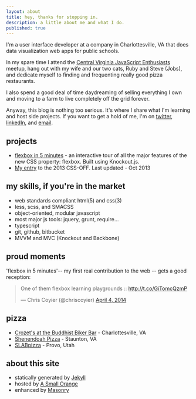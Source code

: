 ```yaml
---
layout: about
title: hey, thanks for stopping in.
description: a little about me and what I do.
published: true
---
```

I'm a user interface developer at a company in Charlottesville, VA that does data visualization web apps for public schools.

In my spare time I attend the [Central Virginia JavaScript Enthusiasts](http://www.meetup.com/Central-Virginia-Javascript-Enthusiasts-CVJSE/) meetup, hang out with my wife and our two cats, Ruby and Steve (Jobs), and dedicate myself to finding and frequenting really good pizza restaurants.

I also spend a good deal of time daydreaming of selling everything I own and moving to a farm to live completely off the grid forever.

Anyway, this blog is nothing too serious. It's where I share what I'm learning and host side projects. If you want to get a hold of me, I'm on [twitter](http://twitter.com/_brycepj), [linkedIn](http://www.linkedin.com/in/brycepj/), and [email](mailto:brycepj@gmail.com).

## projects

- [flexbox in 5 minutes](http://devbryce.com/flexbox) - an interactive tour of all the major features of the new CSS property: flexbox. Built using Knockout.js.
- [My entry](http://devbryce.com/css-off) to the 2013 CSS-OFF. Last updated - Oct 2013

## my skills, if you're in the market

- web standards compliant html(5) and css(3)
- less, scss, and SMACSS
- object-oriented, modular javascript
- most major js tools: jquery, grunt, require...
- typescript
- git, github, bitbucket
- MVVM and MVC (Knockout and Backbone)

## proud moments

'flexbox in 5 minutes'-- my first real contribution to the web -- gets a good reception:

<blockquote class="twitter-tweet" lang="en"><p>One of them flexbox learning playgrounds :: <a href="http://t.co/GiTomcQzmP">http://t.co/GiTomcQzmP</a></p>&mdash; Chris Coyier (@chriscoyier) <a href="https://twitter.com/chriscoyier/statuses/452165011884879873">April 4, 2014</a></blockquote>
<script async src="//platform.twitter.com/widgets.js" charset="utf-8"></script>

## pizza

- [Crozet's at the Buddhist Biker Bar](http://cpbbb.com/) - Charlottesville, VA
- [Shenendoah Pizza](http://www.shenandoahpizza.com/) - Staunton, VA
- [SLABpizza](http://slabpizza.com/) - Provo, Utah

## about this site

- statically generated by [Jekyll](http://jekyllrb.com)
- hosted by [A Small Orange](http://asmallorange.com)
- enhanced by [Masonry](http://masonry.desandro.com)
